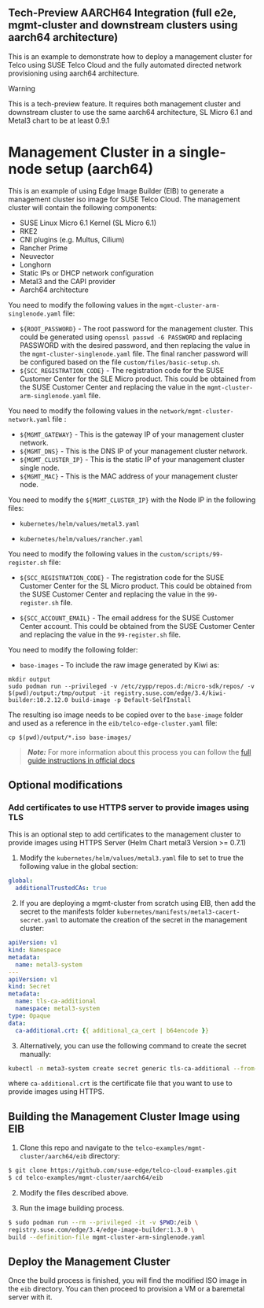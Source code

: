 ## Tech-Preview AARCH64 Integration (full e2e, mgmt-cluster and downstream clusters using aarch64 architecture)

This is an example to demonstrate how to deploy a management cluster for Telco using SUSE Telco Cloud and the fully automated directed network provisioning using aarch64 architecture.

> [!WARNING]  
> This is a tech-preview feature. It requires both management cluster and downstream cluster to use the same aarch64 architecture, SL Micro 6.1 and Metal3 chart to be at least 0.9.1

# Management Cluster in a single-node setup (aarch64)

This is an example of using Edge Image Builder (EIB) to generate a management cluster iso image for SUSE Telco Cloud. The management cluster will contain the following components:
- SUSE Linux Micro 6.1 Kernel (SL Micro 6.1)
- RKE2
- CNI plugins (e.g. Multus, Cilium)
- Rancher Prime
- Neuvector
- Longhorn
- Static IPs or DHCP network configuration
- Metal3 and the CAPI provider
- Aarch64 architecture

You need to modify the following values in the `mgmt-cluster-arm-singlenode.yaml` file:

- `${ROOT_PASSWORD}` - The root password for the management cluster. This could be generated using `openssl passwd -6 PASSWORD` and replacing PASSWORD with the desired password, and then replacing the value in the `mgmt-cluster-singlenode.yaml` file. The final rancher password will be configured based on the file `custom/files/basic-setup.sh`.
- `${SCC_REGISTRATION_CODE}` - The registration code for the SUSE Customer Center for the SLE Micro product. This could be obtained from the SUSE Customer Center and replacing the value in the `mgmt-cluster-arm-singlenode.yaml` file.

You need to modify the following values in the `network/mgmt-cluster-network.yaml` file :

- `${MGMT_GATEWAY}` - This is the gateway IP of your management cluster network.
- `${MGMT_DNS}` - This is the DNS IP of your management cluster network.
- `${MGMT_CLUSTER_IP}` - This is the static IP of your management cluster single node.
- `${MGMT_MAC}` - This is the MAC address of your management cluster node.

You need to modify the `${MGMT_CLUSTER_IP}` with the Node IP in the following files:

- `kubernetes/helm/values/metal3.yaml`

- `kubernetes/helm/values/rancher.yaml`

You need to modify the following values in the `custom/scripts/99-register.sh` file:

- `${SCC_REGISTRATION_CODE}` - The registration code for the SUSE Customer Center for the SL Micro product. This could be obtained from the SUSE Customer Center and replacing the value in the `99-register.sh` file.

- `${SCC_ACCOUNT_EMAIL}` - The email address for the SUSE Customer Center account. This could be obtained from the SUSE Customer Center and replacing the value in the `99-register.sh` file.

You need to modify the following folder:

- `base-images` - To include the raw image generated by Kiwi as:

```
mkdir output
sudo podman run --privileged -v /etc/zypp/repos.d:/micro-sdk/repos/ -v $(pwd)/output:/tmp/output -it registry.suse.com/edge/3.4/kiwi-builder:10.2.12.0 build-image -p Default-SelfInstall
```

The resulting iso image needs to be copied over to the `base-image` folder and used as a reference in the `eib/telco-edge-cluster.yaml` file:

``` 
cp $(pwd)/output/*.iso base-images/
```

> **_Note:_** For more information about this process you can follow the [full guide instructions in official docs](https://documentation.suse.com/suse-edge/3.4/html/edge/guides-kiwi-builder-images.html)


## Optional modifications

### Add certificates to use HTTPS server to provide images using TLS

This is an optional step to add certificates to the management cluster to provide images using HTTPS Server (Helm Chart metal3 Version >= 0.7.1)

1. Modify the `kubernetes/helm/values/metal3.yaml` file to set to true the following value in the global section:

```yaml
global:
  additionalTrustedCAs: true
```

2. If you are deploying a mgmt-cluster from scratch using EIB, then add the secret to the manifests folder `kubernetes/manifests/metal3-cacert-secret.yaml` to automate the creation of the secret in the management cluster:

```yaml
apiVersion: v1
kind: Namespace
metadata:
  name: metal3-system
---
apiVersion: v1
kind: Secret
metadata:
  name: tls-ca-additional
  namespace: metal3-system
type: Opaque
data:
  ca-additional.crt: {{ additional_ca_cert | b64encode }}
```

3. Alternatively, you can use the following command to create the secret manually:

```bash
kubectl -n meta3-system create secret generic tls-ca-additional --from-file=ca-additional.crt=./ca-additional.crt
```

where `ca-additional.crt` is the certificate file that you want to use to provide images using HTTPS.

## Building the Management Cluster Image using EIB

1. Clone this repo and navigate to the `telco-examples/mgmt-cluster/aarch64/eib` directory:

```bash
$ git clone https://github.com/suse-edge/telco-cloud-examples.git
$ cd telco-examples/mgmt-cluster/aarch64/eib
```

2. Modify the files described above.

3. Run the image building process.

```bash
$ sudo podman run --rm --privileged -it -v $PWD:/eib \
registry.suse.com/edge/3.4/edge-image-builder:1.3.0 \
build --definition-file mgmt-cluster-arm-singlenode.yaml
```

## Deploy the Management Cluster

Once the build process is finished, you will find the modified ISO image in the `eib` directory. You can then proceed to provision a VM or a baremetal server with it.
